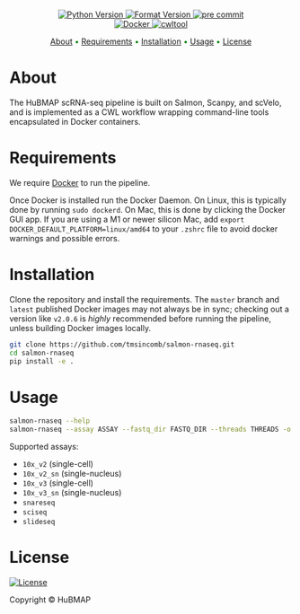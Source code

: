 <h1 align="center">
  <br>
</h1>

<div class="flex-container" align="center">
    <a href="https://img.shields.io/badge/Python-3.%7C3.8%7C3.9%7C3.10%7C3.11-blue">
    <img src="https://img.shields.io/badge/Python-3.7%7C3.8%7C3.9%7C3.10%7C3.11-blue"
        alt="Python Version">
    <a href="https://github.com/psf/black">
    <img src="https://img.shields.io/badge/code%20style-black-000000.svg"
        alt="Format Version">
    <a href="https://github.com/pre-commit/pre-commit">
    <img src="https://img.shields.io/badge/pre--commit-enabled-brightgreen?logo=pre-commit&logoColor=white"
        alt="pre commit">
    </br>
    <a href="https://www.docker.com">
    <img src="https://img.shields.io/badge/docker-%230db7ed.svg?style=for-the-badge&logo=docker&logoColor=white"
        alt="Docker">
    <a href="https://www.commonwl.org">
    <img src="https://img.shields.io/badge/cwltool-red?style=for-the-badge&logo=cwltool&logoColor=white"
        alt="cwltool">
</div>

<p align="center" style="color:green">
  <a href="#about">About</a> •
  <a href="#requirements">Requirements</a> •
  <a href="#installation">Installation</a> •
  <a href="#usage">Usage</a> •
  <a href="#license">License</a>
</p>

# About

The HuBMAP scRNA-seq pipeline is built on Salmon, Scanpy, and scVelo, and is
implemented as a CWL workflow wrapping command-line tools encapsulated in
Docker containers.

# Requirements

We require [Docker](https://www.docker.com/) to run the pipeline.

Once Docker is installed run the Docker Daemon. On Linux, this is typically
done by running ``sudo dockerd``. On Mac, this is done by clicking the Docker GUI app. If you are using a M1 or newer silicon Mac, add ``export DOCKER_DEFAULT_PLATFORM=linux/amd64`` to your ``.zshrc`` file to avoid docker warnings and possible errors.

# Installation

Clone the repository and install the requirements. The ``master`` branch and ``latest`` published Docker images may not always
be in sync; checking out a version like ``v2.0.6`` is *highly* recommended
before running the pipeline, unless building Docker images locally.

```bash
git clone https://github.com/tmsincomb/salmon-rnaseq.git
cd salmon-rnaseq
pip install -e .
```

# Usage
```bash
salmon-rnaseq --help
salmon-rnaseq --assay ASSAY --fastq_dir FASTQ_DIR --threads THREADS -o OUTPUT_DIR
```

Supported assays:

* ``10x_v2`` (single-cell)
* ``10x_v2_sn`` (single-nucleus)
* ``10x_v3`` (single-cell)
* ``10x_v3_sn`` (single-nucleus)
* ``snareseq``
* ``sciseq``
* ``slideseq``
  
# License

[![License](https://img.shields.io/github/license/hubmapconsortium/salmon-rnaseq)](https://github.com/hubmapconsortium/salmon-rnaseq/blob/main/LICENSE)

Copyright © HuBMAP
